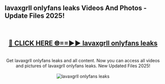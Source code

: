 <h2>lavaxgrll onlyfans leaks Videos And Photos - Update Files 2025!</h2>
<br>
<div align="center">
<h2><a href="https://linkcuts.com/hfmhzwbr" rel="nofollow">🔴 CLICK HERE 🌐==►► lavaxgrll onlyfans leaks</a></h2>
<br>
Get lavaxgrll onlyfans leaks and all content. Now you can access all videos and pictures of lavaxgrll onlyfans leaks. New Updated Files 2025!
<br>
<br>
<a href="https://linkcuts.com/hfmhzwbr" rel="nofollow" data-target="animated-image.originalLink"><img src="https://i.ibb.co.com/WyWwxjT/player-gif2.gif" alt="lavaxgrll onlyfans leaks" style="max-width: 100%; display: inline-block;" data-target="animated-image.originalImage"></a>
</div>
<br>